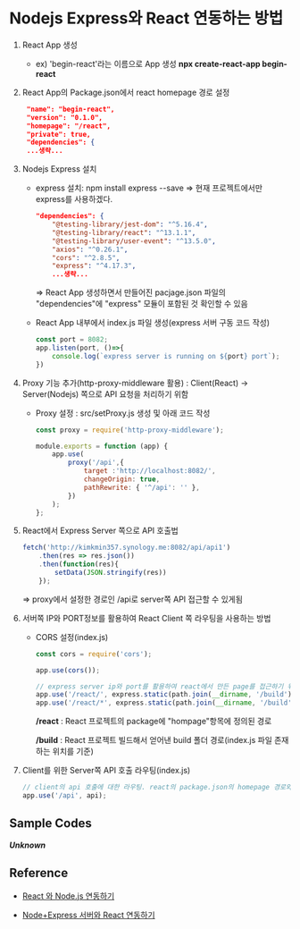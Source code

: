 # Nodejs Express와 React 연동하는 방법

1. React App 생성

    * ex) 'begin-react'라는 이름으로 App 생성 **npx create-react-app begin-react**

2. React App의 Package.json에서 react homepage 경로 설정

   ```json
    "name": "begin-react",
    "version": "0.1.0",
    "homepage": "/react",
    "private": true,
    "dependencies": {
    ...생략...
   ```

3. Nodejs Express 설치

    * express 설치: npm install express --save => 현재 프로젝트에서만 express를 사용하겠다.

        ```json
        "dependencies": {
            "@testing-library/jest-dom": "^5.16.4",
            "@testing-library/react": "^13.1.1",
            "@testing-library/user-event": "^13.5.0",
            "axios": "^0.26.1",
            "cors": "^2.8.5",
            "express": "^4.17.3",
            ...생략...
        ```

        => React App 생성하면서 만들어진 pacjage.json 파일의 "dependencies"에 "express" 모듈이 포함된 것 확인할 수 있음

    * React App 내부에서 index.js 파일 생성(express 서버 구동 코드 작성)

        ```javascript
        const port = 8082;
        app.listen(port, ()=>{
            console.log(`express server is running on ${port} port`);
        })
        ```

4. Proxy 기능 추가(http-proxy-middleware 활용) : Client(React) -> Server(Nodejs) 쪽으로 API 요청을 처리하기 위함

    * Proxy 설정 : src/setProxy.js 생성 및 아래 코드 작성

        ```javascript
        const proxy = require('http-proxy-middleware');

        module.exports = function (app) {
            app.use(
                proxy('/api',{
                    target :'http://localhost:8082/',
                    changeOrigin: true,
                    pathRewrite: { '^/api': '' },
                })
            );
        };
        ```

5. React에서 Express Server 쪽으로 API 호출법

    ```javascript
    fetch('http://kimkmin357.synology.me:8082/api/api1')
        .then(res => res.json())
        .then(function(res){
            setData(JSON.stringify(res))
        });
    ```

    => proxy에서 설정한 경로인 /api로 server쪽 API 접근할 수 있게됨

6. 서버쪽 IP와 PORT정보를 활용하여 React Client 쪽 라우팅을 사용하는 방법

    * CORS 설정(index.js)

        ```javascript
        const cors = require('cors');

        app.use(cors());

        // express server ip와 port를 활용하여 react에서 만든 page를 접근하기 위한 라우팅
        app.use('/react/', express.static(path.join(__dirname, '/build')));
        app.use('/react/*', express.static(path.join(__dirname, '/build')));
        ```

        **/react** : React 프로젝트의 package에 "hompage"항목에 정의된 경로
        
        **/build** : React 프로젝트 빌드해서 얻어낸 build 폴더 경로(index.js 파일 존재하는 위치를 기준)

7. Client를 위한 Server쪽 API 호출 라우팅(index.js)

    ```javascript
    // client의 api 호출에 대한 라우팅. react의 package.json의 homepage 경로와 동일해야함
    app.use('/api', api);
    ```

## Sample Codes

***Unknown***

## Reference

- [React 와 Node.js 연동하기](https://velog.io/@sae1013/React-%EC%99%80-Node.js-%EC%97%B0%EB%8F%99%ED%95%98%EA%B8%B0)

- [Node+Express 서버와 React 연동하기](https://codingapple.com/unit/nodejs-react-integration/)